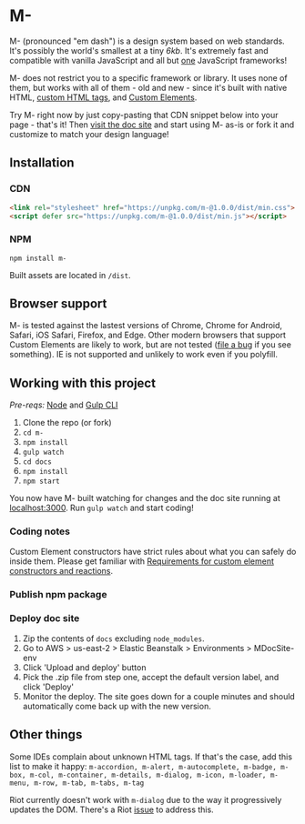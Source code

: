 # M-
M- (pronounced "em dash") is a design system based on web standards. It's possibly the world's smallest at a tiny *6kb*. It's extremely fast and compatible with vanilla JavaScript and all but [one](https://custom-elements-everywhere.com/#react) JavaScript frameworks!

M- does not restrict you to a specific framework or library. It uses none of them, but works with all of them - old and new - since it's built with native HTML, [custom HTML tags](https://dev.to/jfbrennan/custom-html-tags-4788), and [Custom Elements](https://developer.mozilla.org/en-US/docs/Web/API/Window/customElements).

Try M- right now by just copy-pasting that CDN snippet below into your page - that's it! Then [visit the doc site](https://m-docs.org) and start using M- as-is or fork it and customize to match your design language!

## Installation
### CDN
```html
<link rel="stylesheet" href="https://unpkg.com/m-@1.0.0/dist/min.css">
<script defer src="https://unpkg.com/m-@1.0.0/dist/min.js"></script>
```
### NPM
`npm install m-`

Built assets are located in `/dist`.

## Browser support
M- is tested against the lastest versions of Chrome, Chrome for Android, Safari, iOS Safari, Firefox, and Edge. Other modern browsers that support Custom Elements are likely to work, but are not tested (<a href="https://github.com/jfbrennan/m-/issues" target="_blank" rel="noopener">file
    a bug</a> if you see something). IE is not supported and unlikely to work even if you polyfill.

## Working with this project
_Pre-reqs:_ [Node](https://nodejs.org) and [Gulp CLI](https://gulpjs.com/docs/en/getting-started/quick-start)

1. Clone the repo (or fork)
1. `cd m-`
1. `npm install`
1. `gulp watch`
1. `cd docs`
1. `npm install`
1. `npm start`

You now have M- built watching for changes and the doc site running at [localhost:3000](http://localhost:3000). Run `gulp watch` and start coding!

### Coding notes
Custom Element constructors have strict rules about what you can safely do inside them. Please get familiar with [Requirements for custom element constructors and reactions](https://html.spec.whatwg.org/multipage/custom-elements.html#custom-element-conformance).

### Publish npm package

### Deploy doc site
1. Zip the contents of `docs` excluding `node_modules`.
1. Go to AWS > us-east-2 > Elastic Beanstalk > Environments > MDocSite-env
1. Click 'Upload and deploy' button
1. Pick the .zip file from step one, accept the default version label, and click 'Deploy'
1. Monitor the deploy. The site goes down for a couple minutes and should automatically come back up with the new version.
 
## Other things
Some IDEs complain about unknown HTML tags. If that's the case, add this list to make it happy:
`m-accordion, m-alert, m-autocomplete, m-badge, m-box, m-col, m-container, m-details, m-dialog, m-icon, m-loader, m-menu, m-row, m-tab, m-tabs, m-tag`

Riot currently doesn't work with `m-dialog` due to the way it progressively updates the DOM. There's a Riot [issue]() to address this.

